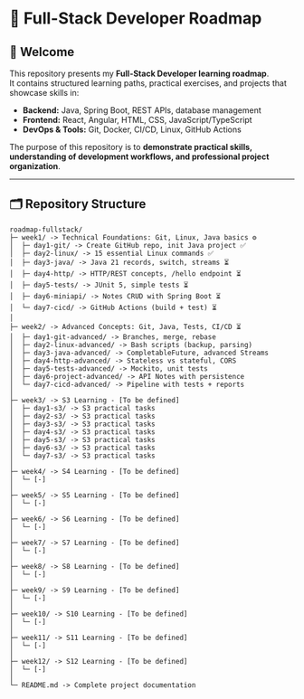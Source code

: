 # 🚀 Full-Stack Developer Roadmap

## 👋 Welcome
This repository presents my **Full-Stack Developer learning roadmap**.  
It contains structured learning paths, practical exercises, and projects that showcase skills in:

- **Backend:** Java, Spring Boot, REST APIs, database management
- **Frontend:** React, Angular, HTML, CSS, JavaScript/TypeScript
- **DevOps & Tools:** Git, Docker, CI/CD, Linux, GitHub Actions

The purpose of this repository is to **demonstrate practical skills, understanding of development workflows, and professional project organization**.

---

## 🗂 Repository Structure

```
roadmap-fullstack/
├─ week1/ -> Technical Foundations: Git, Linux, Java basics ⚙️
│  ├─ day1-git/ -> Create GitHub repo, init Java project ✅
│  ├─ day2-linux/ -> 15 essential Linux commands ✅
│  ├─ day3-java/ -> Java 21 records, switch, streams ⏳
│  ├─ day4-http/ -> HTTP/REST concepts, /hello endpoint ⏳
│  ├─ day5-tests/ -> JUnit 5, simple tests ⏳
│  ├─ day6-miniapi/ -> Notes CRUD with Spring Boot ⏳
│  └─ day7-cicd/ -> GitHub Actions (build + test) ⏳
│
├─ week2/ -> Advanced Concepts: Git, Java, Tests, CI/CD ⏳
│  ├─ day1-git-advanced/ -> Branches, merge, rebase
│  ├─ day2-linux-advanced/ -> Bash scripts (backup, parsing)
│  ├─ day3-java-advanced/ -> CompletableFuture, advanced Streams
│  ├─ day4-http-advanced/ -> Stateless vs stateful, CORS
│  ├─ day5-tests-advanced/ -> Mockito, unit tests
│  ├─ day6-project-advanced/ -> API Notes with persistence
│  └─ day7-cicd-advanced/ -> Pipeline with tests + reports
│
├─ week3/ -> S3 Learning - [To be defined]
│  ├─ day1-s3/ -> S3 practical tasks
│  ├─ day2-s3/ -> S3 practical tasks
│  ├─ day3-s3/ -> S3 practical tasks
│  ├─ day4-s3/ -> S3 practical tasks
│  ├─ day5-s3/ -> S3 practical tasks
│  ├─ day6-s3/ -> S3 practical tasks
│  └─ day7-s3/ -> S3 practical tasks
│
├─ week4/ -> S4 Learning - [To be defined]
│  └─ [-]
│
├─ week5/ -> S5 Learning - [To be defined]
│  └─ [-]
│
├─ week6/ -> S6 Learning - [To be defined]
│  └─ [-]
│
├─ week7/ -> S7 Learning - [To be defined]
│  └─ [-]
│
├─ week8/ -> S8 Learning - [To be defined]
│  └─ [-]
│
├─ week9/ -> S9 Learning - [To be defined]
│  └─ [-]
│
├─ week10/ -> S10 Learning - [To be defined]
│  └─ [-]
│
├─ week11/ -> S11 Learning - [To be defined]
│  └─ [-]
│
├─ week12/ -> S12 Learning - [To be defined]
│  └─ [-]
│
└─ README.md -> Complete project documentation
```